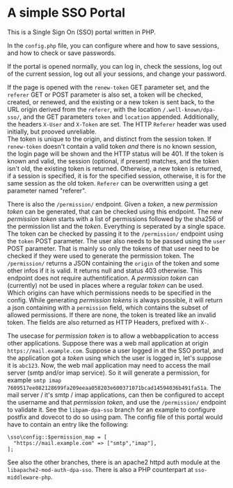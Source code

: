 # A simple SSO Portal

This is a Single Sign On (SSO) portal written in PHP.

In the `config.php` file, you can configure where and how to save sessions, and how to check or save passwords.

If the portal is opened normally, you can log in, check the sessions, log out of the current session, log out all your sessions,
and change your password.

If the page is opened with the `renew-token` GET parameter set, and the `referer` GET or POST parameter is also set, a token will be checked,
created, or renewed, and the existing or a new token is sent back, to the URL origin derived from the `referer`, with the location `/.well-known/dpa-sso/`,
and the GET parameters `token` and `location` appended. Additionally, the headers `X-User` and `X-Token` are set. The HTTP `Referer` header
was used initially, but prooved unreliable.  
The token is unique to the origin, and distinct from the session token. If `renew-token` doesn't contain a valid token *and* there is no known
session, the login page will be shown and the HTTP status will be 401. If the token is known and valid, the session (optional, if present)
matches, and the token isn't old, the existing token is returned. Otherwise, a new token is returned, if a session is specified, it is for the
specified session, otherwise, it is for the same session as the old token. `Referer` can be overwritten using a get parameter named "referer".

There is also the `/permission/` endpoint. Given a *token*, a new *permission token* can be generated, that can be checked using this endpoint.
The new *permission token* starts with a list of permissions followed by the sha256 of the permission list and the *token*. Everything is seperated by a single space.
The token can be checked by passing it to the `/permission/` endpoint using the `token` POST parameter. The user also needs to be passed using the `user` POST parameter.
That is mainly so only the tokens of that user need to be checked if they were used to generate the permission token. The `/permission/` returns a JSON
containing the `origin` of the token and some other infos if it is valid. It returns null and status 403 otherwise. This endpoint does not require authentification.
A *permission token* can (currently) not be used in places where a regular *token* can be used.  
Which origins can have which permissions needs to be specified in the config. While generating *permission tokens* is always possible, it will return a json
containing with a `permission` field, which contains the subset of allowed permissions. If there are none, the token is treated like an invalid token.
The fields are also returned as HTTP Headers, prefixed with `X-`.

The usecase for *permission token* is to allow a webbapplication to access other applications. Suppose there was a web mail application at origin `https://mail.example.com`.
Suppose a user logged in at the SSO portal, and the application got a *token* using which the user is logged in, let's suppose it is `abc123`.
Now, the web mail application may need to access the mail server (smtp and/or imap service). So it will generate a permission, for example `smtp imap 7609517ee082128699fa209eeaa058203e600371071bcad14594036b491fa51a`.
The mail server / it's smtp / imap applications, can then be configured to accept the username and that *permission token*, and use the `/permission/` endpoint to validate it.
See the `libpam-dpa-sso` branch for an example to configure postfix and dovecot to do so using pam. The config file of this portal would have to contain an entry like the following:
```
\sso\config::$permission_map = [
  "https://mail.example.com" => ["smtp","imap"],
];
```

See also the other branches, there is an apache2 httpd auth module at the `libapache2-mod-auth-dpa-sso`. There is also a PHP counterpart at `sso-middleware-php`.
